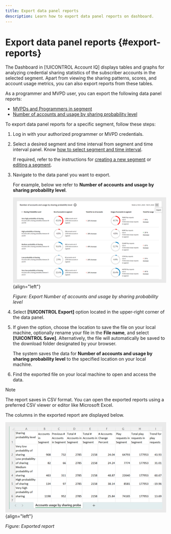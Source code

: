 ```yaml
---
title: Export data panel reports
description: Learn how to export data panel reports on dashboard.
---
```

# Export data panel reports {#export-reports}

The Dashboard in [!UICONTROL Account IQ] displays tables and graphs for analyzing credential sharing statistics of the subscriber accounts in the selected segment. Apart from viewing the sharing patterns, scores, and account usage metrics, you can also export reports from these tables.

As a programmer and MVPD user, you can export the following data panel reports:

* [MVPDs and Programmers in segment](data-panels.md#mvpds-programmers-segment) 
* [Number of accounts and usage by sharing probability level](data-panels.md#number-of-accounts-usage-sharing-probability)

To export data panel reports for a specific segment, follow these steps:

1. Log in with your authorized programmer or MVPD credentials.
1. Select a desired segment and time interval from segment and time interval panel. Know [how to select segment and time interval](segments-timeinterval.md).

   If required, refer to the instructions for [creating a new segment](work-with-segments.md#create-new-segment) or [editing a segment](work-with-segments.md#edit-segment).

1. Navigate to the data panel you want to export. 

   For example, below we refer to **Number of accounts and usage by sharing probability level**.

   ![Export Number of accounts and usage by sharing probability level](assets/export-report.png){align="left"}

   *Figure: Export Number of accounts and usage by sharing probability level*

1. Select **[!UICONTROL Export]** option located in the upper-right corner of the data panel.
1. If given the option, choose the location to save the file on your local machine, optionally rename your file in the **File name**, and select **[!UICONTROL Save]**. Alternatively, the file will automatically be saved to the download folder designated by your browser.

   The system saves the data for **Number of accounts and usage by sharing probability level** to the specified location on your local machine.

1. Find the exported file on your local machine to open and access the data.

>[!NOTE]
>
>The report saves in CSV format. You can open the exported reports using a preferred CSV viewer or editor like Microsoft Excel.


The columns in the exported report are displayed below.

   ![Exported report](assets/exported-report.png){align="left"}

   *Figure: Exported report*
